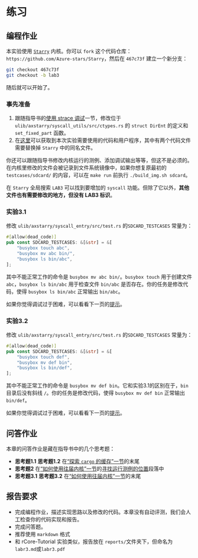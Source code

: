 # 练习

## 编程作业

本实验使用 [`Starry`](https://github.com/Azure-stars/Starry) 内核。你可以 `fork` 这个代码仓库：`https://github.com/Azure-stars/Starry`，然后在 `467c73f` 建立一个新分支：
```bash
git checkout 467c73f
git checkout -b lab3

```

随后就可以开始了。

### 事先准备


1. 跟随指导书的[使用 strace 调试](./lsdebug.md)一节，修改位于 `ulib/axstarry/syscall_utils/src/ctypes.rs` 的 `struct DirEnt` 的定义和 `set_fixed_part` 函数。
2. 在[这里](https://github.com/LearningOS/2023a-stage3-proj2/tree/lab3)可以获取到本次实验需要使用的代码和用户程序，其中有两个代码文件需要替换掉 `Starry` 中的同名文件。

你还可以跟随指导书修改内核运行的测例、添加调试输出等等，但这不是必须的。在内核里修改的文件会被记录到文件系统镜像中，如果你想复原最初的 `testcases/sdcard/` 的内容，可以在 `make run` 前执行 `./build_img.sh sdcard`。

在 `Starry` 全局搜索 `LAB3` 可以找到要增加的 `syscall` 功能。但除了它以外，**其他文件也有需要修改的地方，但没有 LAB3 标识**。

### 实验3.1

修改 `ulib/axstarry/syscall_entry/src/test.rs` 的`SDCARD_TESTCASES` 常量为：

```rust
#[allow(dead_code)]
pub const SDCARD_TESTCASES: &[&str] = &[
    "busybox touch abc",
    "busybox mv abc bin/",
    "busybox ls bin/abc",
];
```

其中不能正常工作的命令是 `busybox mv abc bin/`。`busybox touch` 用于创建文件 `abc`，`busybox ls bin/abc` 用于检查文件 `bin/abc` 是否存在。你的任务是修改代码，使得 `busybox ls bin/abc` 正常输出 `bin/abc`。

如果你觉得调试过于困难，可以看看下一页的[提示](./hint.md)。

### 实验3.2

修改 `ulib/axstarry/syscall_entry/src/test.rs` 的`SDCARD_TESTCASES` 常量为：

```rust
#[allow(dead_code)]
pub const SDCARD_TESTCASES: &[&str] = &[
    "busybox touch def",
    "busybox mv def bin",
    "busybox ls bin/def",
];
```

其中不能正常工作的命令是 `busybox mv def bin`。它和实验3.1的区别在于，`bin` 目录后没有斜线 `/`。你的任务是修改代码，使得 `busybox mv def bin` 正常输出 `bin/def`。

如果你觉得调试过于困难，可以看看下一页的[提示](./hint.md)。

## 问答作业

本章的问答作业是藏在指导书中的几个思考题：

- **思考题1.1** **思考题1.2** 在[“探索 `cargo` 的缓存”一节](./cache.md)的末尾
- **思考题2** 在[“如何使用往届内核”一节](./justrun.md)的[寻找运行测例的位置](./justrun.md#寻找运行测例的位置)段落中
- **思考题3.1** **思考题3.2** 在[“如何使用往届内核”一节](./justrun.md)的末尾

## 报告要求

- 完成编程作业，描述实现思路以及修改的代码。本章没有自动评测，我们会人工检查你的代码实现和报告。
- 完成问答题。
- 推荐使用 `markdown` 格式
- 和 rCore-Tutorial 实验类似，报告放在 `reports/`文件夹下，但命名为 `labr3.md`或`labr3.pdf`
